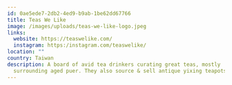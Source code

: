 ```yaml
---
id: 0ae5ede7-2db2-4ed9-b9ab-1be62dd67766
title: Teas We Like
image: /images/uploads/teas-we-like-logo.jpeg
links:
  website: https://teaswelike.com/
  instagram: https:/instagram.com/teaswelike/
location: ""
country: Taiwan
description: A board of avid tea drinkers curating great teas, mostly
  surrounding aged puer. They also source & sell antique yixing teapots.
---
```

